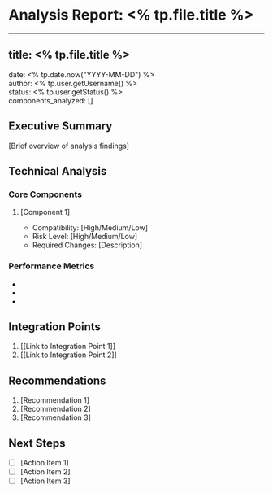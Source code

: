 # Analysis Report: <% tp.file.title %>

***

## title: <% tp.file.title %>  
date: <% tp.date.now("YYYY-MM-DD") %>  
author: <% tp.user.getUsername() %>  
status: <% tp.user.getStatus() %>  
components_analyzed: []

## Executive Summary

[Brief overview of analysis findings]

## Technical Analysis

### Core Components

1. [Component 1]

   - Compatibility: [High/Medium/Low]
   - Risk Level: [High/Medium/Low]
   - Required Changes: [Description]


### Performance Metrics

- 
- 
- 

## Integration Points

1. [[Link to Integration Point 1]]
2. [[Link to Integration Point 2]]

## Recommendations

1. [Recommendation 1]
2. [Recommendation 2]
3. [Recommendation 3]

## Next Steps

- [ ] [Action Item 1]
- [ ] [Action Item 2]
- [ ] [Action Item 3]